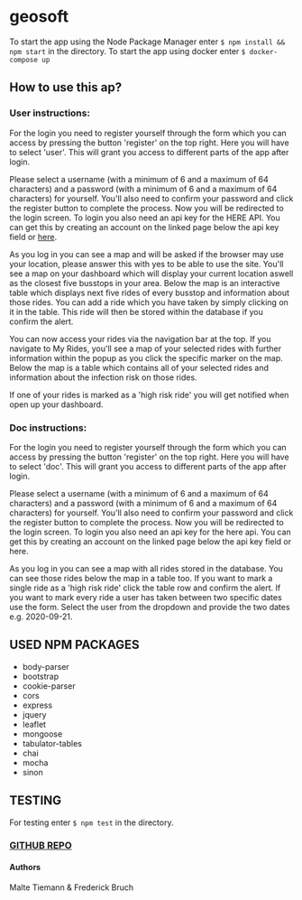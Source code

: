 # geosoft

To start the app using the Node Package Manager enter ```$ npm install && npm start``` in the directory.
To start the app using docker enter ```$ docker-compose up```

## How to use this ap?

### User instructions:
For the login you need to register yourself through the form which you can access by pressing the button 'register' on the top right. Here you will have to select 'user'. This will grant you access to different parts of the app after login.

Please select a username (with a minimum of 6 and a maximum of 64 characters) and a password (with a minimum of 6 and a maximum of 64 characters) for yourself. You'll also need to confirm your password and click the register button to complete the process.
Now you will be redirected to the login screen. To login you also need an api key for the HERE API. You can get this by creating an account on the linked page below the api key field or [here](https://developer.here.com/documentation/authentication/dev_guide/topics/api-key-credentials.html).

As you log in you can see a map and will be asked if the browser may use your location, please answer this with yes to be able to use the site. You'll see a map on your dashboard which will display your current location aswell as the closest five busstops in your area. Below the map is an interactive table which displays next five rides of every busstop and information about those rides. You can add a ride which you have taken by simply clicking on it in the table. This ride will then be stored within the database if you confirm the alert.

You can now access your rides via the navigation bar at the top. If you navigate to My Rides, you'll see a map of your selected rides with further information within the popup as you click the specific marker on the map. Below the map is a table which contains all of your selected rides and information about the infection risk on those rides.

If one of your rides is marked as a 'high risk ride' you will get notified when open up your dashboard.

### Doc instructions:
For the login you need to register yourself through the form which you can access by pressing the button 'register' on the top right. Here you will have to select 'doc'. This will grant you access to different parts of the app after login.

Please select a username (with a minimum of 6 and a maximum of 64 characters) and a password (with a minimum of 6 and a maximum of 64 characters) for yourself. You'll also need to confirm your password and click the register button to complete the process.
Now you will be redirected to the login screen. To login you also need an api key for the here api. You can get this by creating an account on the linked page below the api key field or here.

As you log in you can see a map with all rides stored in the database. You can see those rides below the map in a table too. If you want to mark a single ride as a 'high risk ride' click the table row and confirm the alert. If you want to mark every ride a user has taken between two specific dates use the form. Select the user from the dropdown and provide the two dates e.g. 2020-09-21.

## USED NPM PACKAGES
- body-parser
- bootstrap
- cookie-parser
- cors
- express
- jquery
- leaflet
- mongoose
- tabulator-tables
- chai
- mocha
- sinon

## TESTING
For testing enter ```$ npm test``` in the directory.

### [GITHUB REPO](https://github.com/fbruc03)

#### Authors
Malte Tiemann & Frederick Bruch
